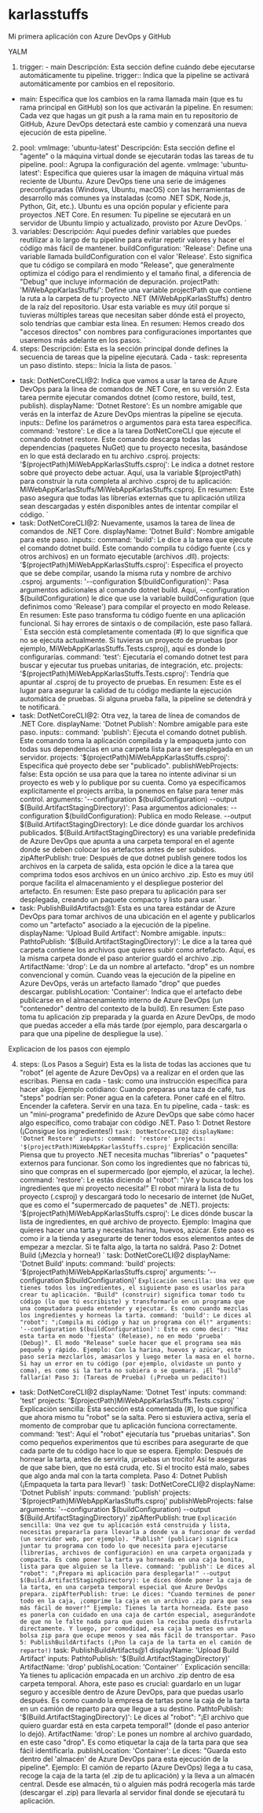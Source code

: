 # karlasstuffs
Mi primera aplicación con Azure DevOps y GitHub


YALM
1. trigger: - main
Descripción: Esta sección define cuándo debe ejecutarse automáticamente tu pipeline.
trigger:: Indica que la pipeline se activará automáticamente por cambios en el repositorio.
- main: Especifica que los cambios en la rama llamada main (que es tu rama principal en GitHub) son los que activarán la pipeline.
En resumen: Cada vez que hagas un git push a la rama main en tu repositorio de GitHub, Azure DevOps detectará este cambio y comenzará una nueva ejecución de esta pipeline.
`
2. pool: vmImage: 'ubuntu-latest'
Descripción: Esta sección define el "agente" o la máquina virtual donde se ejecutarán todas las tareas de tu pipeline.
pool:: Agrupa la configuración del agente.
vmImage: 'ubuntu-latest': Especifica que quieres usar la imagen de máquina virtual más reciente de Ubuntu. Azure DevOps tiene una serie de imágenes preconfiguradas (Windows, Ubuntu, macOS) con las herramientas de desarrollo más comunes ya instaladas (como .NET SDK, Node.js, Python, Git, etc.). Ubuntu es una opción popular y eficiente para proyectos .NET Core.
En resumen: Tu pipeline se ejecutará en un servidor de Ubuntu limpio y actualizado, provisto por Azure DevOps.
`
3. variables:
Descripción: Aquí puedes definir variables que puedes reutilizar a lo largo de tu pipeline para evitar repetir valores y hacer el código más fácil de mantener.
buildConfiguration: 'Release': Define una variable llamada buildConfiguration con el valor 'Release'. Esto significa que tu código se compilará en modo "Release", que generalmente optimiza el código para el rendimiento y el tamaño final, a diferencia de "Debug" que incluye información de depuración.
projectPath: 'MiWebAppKarlasStuffs/': Define una variable projectPath que contiene la ruta a la carpeta de tu proyecto .NET (MiWebAppKarlasStuffs) dentro de la raíz del repositorio. Usar esta variable es muy útil porque si tuvieras múltiples tareas que necesitan saber dónde está el proyecto, solo tendrías que cambiar esta línea.
En resumen: Hemos creado dos "accesos directos" con nombres para configuraciones importantes que usaremos más adelante en los pasos.
`
4. steps:
Descripción: Esta es la sección principal donde defines la secuencia de tareas que la pipeline ejecutará. Cada - task: representa un paso distinto.
steps:: Inicia la lista de pasos.
`
- task: DotNetCoreCLI@2: Indica que vamos a usar la tarea de Azure DevOps para la línea de comandos de .NET Core, en su versión 2. Esta tarea permite ejecutar comandos dotnet (como restore, build, test, publish).
displayName: 'Dotnet Restore': Es un nombre amigable que verás en la interfaz de Azure DevOps mientras la pipeline se ejecuta.
inputs:: Define los parámetros o argumentos para esta tarea específica.
command: 'restore': Le dice a la tarea DotNetCoreCLI que ejecute el comando dotnet restore. Este comando descarga todas las dependencias (paquetes NuGet) que tu proyecto necesita, basándose en lo que está declarado en tu archivo .csproj.
projects: '$(projectPath)MiWebAppKarlasStuffs.csproj': Le indica a dotnet restore sobre qué proyecto debe actuar. Aquí, usa la variable $(projectPath) para construir la ruta completa al archivo .csproj de tu aplicación: MiWebAppKarlasStuffs/MiWebAppKarlasStuffs.csproj.
En resumen: Este paso asegura que todas las librerías externas que tu aplicación utiliza sean descargadas y estén disponibles antes de intentar compilar el código.
`
- task: DotNetCoreCLI@2: Nuevamente, usamos la tarea de línea de comandos de .NET Core.
displayName: 'Dotnet Build': Nombre amigable para este paso.
inputs::
command: 'build': Le dice a la tarea que ejecute el comando dotnet build. Este comando compila tu código fuente (.cs y otros archivos) en un formato ejecutable (archivos .dll).
projects: '$(projectPath)MiWebAppKarlasStuffs.csproj': Especifica el proyecto que se debe compilar, usando la misma ruta y nombre de archivo .csproj.
arguments: '--configuration $(buildConfiguration)': Pasa argumentos adicionales al comando dotnet build. Aquí, --configuration $(buildConfiguration) le dice que use la variable buildConfiguration (que definimos como 'Release') para compilar el proyecto en modo Release.
En resumen: Este paso transforma tu código fuente en una aplicación funcional. Si hay errores de sintaxis o de compilación, este paso fallará.
`
Esta sección está completamente comentada (#) lo que significa que no se ejecuta actualmente.
Si tuvieras un proyecto de pruebas (por ejemplo, MiWebAppKarlasStuffs.Tests.csproj), aquí es donde lo configurarías.
command: 'test': Ejecutaría el comando dotnet test para buscar y ejecutar tus pruebas unitarias, de integración, etc.
projects: '$(projectPath)MiWebAppKarlasStuffs.Tests.csproj': Tendría que apuntar al .csproj de tu proyecto de pruebas.
En resumen: Este es el lugar para asegurar la calidad de tu código mediante la ejecución automática de pruebas. Si alguna prueba falla, la pipeline se detendrá y te notificará.
`
- task: DotNetCoreCLI@2: Otra vez, la tarea de línea de comandos de .NET Core.
displayName: 'Dotnet Publish': Nombre amigable para este paso.
inputs::
command: 'publish': Ejecuta el comando dotnet publish. Este comando toma la aplicación compilada y la empaqueta junto con todas sus dependencias en una carpeta lista para ser desplegada en un servidor.
projects: '$(projectPath)MiWebAppKarlasStuffs.csproj': Especifica qué proyecto debe ser "publicado".
publishWebProjects: false: Esta opción se usa para que la tarea no intente adivinar si un proyecto es web y lo publique por su cuenta. Como ya especificamos explícitamente el projects arriba, la ponemos en false para tener más control.
arguments: '--configuration $(buildConfiguration) --output $(Build.ArtifactStagingDirectory)': Pasa argumentos adicionales:
--configuration $(buildConfiguration): Publica en modo Release.
--output $(Build.ArtifactStagingDirectory): Le dice dónde guardar los archivos publicados. $(Build.ArtifactStagingDirectory) es una variable predefinida de Azure DevOps que apunta a una carpeta temporal en el agente donde se deben colocar los artefactos antes de ser subidos.
zipAfterPublish: true: Después de que dotnet publish genere todos los archivos en la carpeta de salida, esta opción le dice a la tarea que comprima todos esos archivos en un único archivo .zip. Esto es muy útil porque facilita el almacenamiento y el despliegue posterior del artefacto.
En resumen: Este paso prepara tu aplicación para ser desplegada, creando un paquete compacto y listo para usar.
`
- task: PublishBuildArtifacts@1: Esta es una tarea estándar de Azure DevOps para tomar archivos de una ubicación en el agente y publicarlos como un "artefacto" asociado a la ejecución de la pipeline.
displayName: 'Upload Build Artifact': Nombre amigable.
inputs::
PathtoPublish: '$(Build.ArtifactStagingDirectory)': Le dice a la tarea qué carpeta contiene los archivos que quieres subir como artefacto. Aquí, es la misma carpeta donde el paso anterior guardó el archivo .zip.
ArtifactName: 'drop': Le da un nombre al artefacto. "drop" es un nombre convencional y común. Cuando veas la ejecución de la pipeline en Azure DevOps, verás un artefacto llamado "drop" que puedes descargar.
publishLocation: 'Container': Indica que el artefacto debe publicarse en el almacenamiento interno de Azure DevOps (un "contenedor" dentro del contexto de la build).
En resumen: Este paso toma tu aplicación zip preparada y la guarda en Azure DevOps, de modo que puedas acceder a ella más tarde (por ejemplo, para descargarla o para que una pipeline de despliegue la use).
`






Explicacion de los pasos con ejemplo

4. steps: (Los Pasos a Seguir)
Esta es la lista de todas las acciones que tu "robot" (el agente de Azure DevOps) va a realizar en el orden que las escribas. Piensa en cada - task: como una instrucción específica para hacer algo.
Ejemplo cotidiano: Cuando preparas una taza de café, tus "steps" podrían ser:
Poner agua en la cafetera.
Poner café en el filtro.
Encender la cafetera.
Servir en una taza.
En tu pipeline, cada - task: es un "mini-programa" predefinido de Azure DevOps que sabe cómo hacer algo específico, como trabajar con código .NET.
Paso 1: Dotnet Restore (¡Consigue los ingredientes!)
`
task: DotNetCoreCLI@2
displayName: 'Dotnet Restore'
inputs:
command: 'restore'
projects: '$(projectPath)MiWebAppKarlasStuffs.csproj'
`
Explicación sencilla: Piensa que tu proyecto .NET necesita muchas "librerías" o "paquetes" externos para funcionar. Son como los ingredientes que no fabricas tú, sino que compras en el supermercado (por ejemplo, el azúcar, la leche).
command: 'restore': Le estás diciendo al "robot": "¡Ve y busca todos los ingredientes que mi proyecto necesita!" El robot mirará la lista de tu proyecto (.csproj) y descargará todo lo necesario de internet (de NuGet, que es como el "supermercado de paquetes" de .NET).
projects: '$(projectPath)MiWebAppKarlasStuffs.csproj': Le dices dónde buscar la lista de ingredientes, en qué archivo de proyecto.
Ejemplo: Imagina que quieres hacer una tarta y necesitas harina, huevos, azúcar. Este paso es como ir a la tienda y asegurarte de tener todos esos elementos antes de empezar a mezclar. Si te falta algo, la tarta no saldrá.
Paso 2: Dotnet Build (¡Mezcla y hornea!)
`
task: DotNetCoreCLI@2
displayName: 'Dotnet Build'
inputs:
command: 'build'
projects: '$(projectPath)MiWebAppKarlasStuffs.csproj'
arguments: '--configuration $(buildConfiguration)'
`
Explicación sencilla: Una vez que tienes todos los ingredientes, el siguiente paso es usarlos para crear tu aplicación. "Build" (construir) significa tomar todo tu código (lo que tú escribiste) y transformarlo en un programa que una computadora pueda entender y ejecutar. Es como cuando mezclas los ingredientes y horneas la tarta.
command: 'build': Le dices al "robot": "¡Compila mi código y haz un programa con él!"
arguments: '--configuration $(buildConfiguration)': Esto es como decir: "Haz esta tarta en modo 'fiesta' (Release), no en modo 'prueba' (Debug)". El modo "Release" suele hacer que el programa sea más pequeño y rápido.
Ejemplo: Con la harina, huevos y azúcar, este paso sería mezclarlos, amasarlos y luego meter la masa en el horno. Si hay un error en tu código (por ejemplo, olvidaste un punto y coma), es como si la tarta no subiera o se quemara. ¡El "build" fallaría!
Paso 3: (Tareas de Prueba) (¡Prueba un pedacito!)
`
- task: DotNetCoreCLI@2
displayName: 'Dotnet Test'
inputs:
command: 'test'
projects: '$(projectPath)MiWebAppKarlasStuffs.Tests.csproj'
`
Explicación sencilla: Esta sección está comentada (#), lo que significa que ahora mismo tu "robot" se la salta. Pero si estuviera activa, sería el momento de comprobar que tu aplicación funciona correctamente.
command: 'test': Aquí el "robot" ejecutaría tus "pruebas unitarias". Son como pequeños experimentos que tú escribes para asegurarte de que cada parte de tu código hace lo que se espera.
Ejemplo: Después de hornear la tarta, antes de servirla, ¡pruebas un trocito! Así te aseguras de que sabe bien, que no está cruda, etc. Si el trocito está malo, sabes que algo anda mal con la tarta completa.
Paso 4: Dotnet Publish (¡Empaqueta la tarta para llevar!)
`
task: DotNetCoreCLI@2
displayName: 'Dotnet Publish'
inputs:
command: 'publish'
projects: '$(projectPath)MiWebAppKarlasStuffs.csproj'
publishWebProjects: false
arguments: '--configuration $(buildConfiguration) --output $(Build.ArtifactStagingDirectory)'
zipAfterPublish: true
`
Explicación sencilla: Una vez que tu aplicación está construida y lista, necesitas prepararla para llevarla a donde va a funcionar de verdad (un servidor web, por ejemplo). "Publish" (publicar) significa juntar tu programa con todo lo que necesita para ejecutarse (librerías, archivos de configuración) en una carpeta organizada y compacta. Es como poner la tarta ya horneada en una caja bonita, lista para que alguien se la lleve.
command: 'publish': Le dices al "robot": "¡Prepara mi aplicación para desplegarla!"
--output $(Build.ArtifactStagingDirectory): Le dices dónde poner la caja de la tarta, en una carpeta temporal especial que Azure DevOps prepara.
zipAfterPublish: true: Le dices: "Cuando termines de poner todo en la caja, ¡comprime la caja en un archivo .zip para que sea más fácil de mover!"
Ejemplo: Tienes la tarta horneada. Este paso es ponerla con cuidado en una caja de cartón especial, asegurándote de que no le falte nada para que quien la reciba pueda disfrutarla directamente. Y luego, por comodidad, esa caja la metes en una bolsa zip para que ocupe menos y sea más fácil de transportar.
Paso 5: PublishBuildArtifacts (¡Pon la caja de la tarta en el camión de reparto!)
`
task: PublishBuildArtifacts@1
displayName: 'Upload Build Artifact'
inputs:
PathtoPublish: '$(Build.ArtifactStagingDirectory)'
ArtifactName: 'drop'
publishLocation: 'Container'
`
Explicación sencilla: Ya tienes tu aplicación empacada en un archivo .zip dentro de esa carpeta temporal. Ahora, este paso es crucial: guardarlo en un lugar seguro y accesible dentro de Azure DevOps, para que puedas usarlo después. Es como cuando la empresa de tartas pone la caja de la tarta en un camión de reparto para que llegue a su destino.
PathtoPublish: '$(Build.ArtifactStagingDirectory)': Le dices al "robot": "¡El archivo que quiero guardar está en esta carpeta temporal!" (donde el paso anterior lo dejó).
ArtifactName: 'drop': Le pones un nombre al archivo guardado, en este caso "drop". Es como etiquetar la caja de la tarta para que sea fácil identificarla.
publishLocation: 'Container': Le dices: "Guarda esto dentro del 'almacén' de Azure DevOps para esta ejecución de la pipeline".
Ejemplo: El camión de reparto (Azure DevOps) llega a tu casa, recoge la caja de la tarta (el .zip de tu aplicación) y la lleva a un almacén central. Desde ese almacén, tú o alguien más podrá recogerla más tarde (descargar el .zip) para llevarla al servidor final donde se ejecutará tu aplicación.

